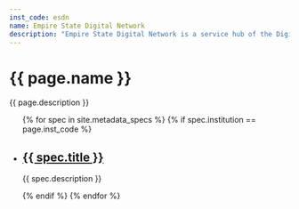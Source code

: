 ```yaml
---
inst_code: esdn
name: Empire State Digital Network
description: "Empire State Digital Network is a service hub of the Digital Public Library of America (DPLA). The Network is administered by the Metropolitan New York Library Council (METRO) in collaboration with eight allied regional library councils collectively working as the Empire State Library Network."
---
```


<h1>{{ page.name }}</h1>

{{ page.description }}

<ul>
    {% for spec in site.metadata_specs %}
        {% if spec.institution == page.inst_code %}
            <li>
                <h2><a href="{{ spec.url}}">{{ spec.title }}</a></h2>
                <p>{{ spec.description }}</p>
            </li>
        {% endif %}
    {% endfor %}
</ul>